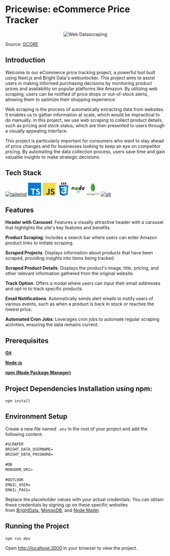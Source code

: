 # Pricewise: eCommerce Price Tracker

<p align="center">
  <img src="https://github.com/user-attachments/assets/a9aa17d4-bc1b-4c95-8a33-54df7b35d023" alt="Web Datascraping">
</p>
<p align="left">
  Source: <a href="https://gcore.com/learning/what-is-web-scraping/">GCORE</a>
</p>

## Introduction

Welcome to our eCommerce price tracking project, a powerful tool built using Next.js and Bright Data's webunlocker. This project aims to assist users in making informed purchasing decisions by monitoring product prices and availability on popular platforms like Amazon. By utilizing web scraping, users can be notified of price drops or out-of-stock alerts, allowing them to optimize their shopping experience.

Web scraping is the process of automatically extracting data from websites. It enables us to gather information at scale, which would be impractical to do manually. In this project, we use web scraping to collect product details, such as pricing and stock status, which are then presented to users through a visually appealing interface.

This project is particularly important for consumers who want to stay ahead of price changes and for businesses looking to keep an eye on competitor pricing. By automating the data collection process, users save time and gain valuable insights to make strategic decisions.

## Tech Stack

<p><a target="_blank" href="https://www.vectorlogo.zone/logos/tailwindcss/tailwindcss-icon.svg" style="display: inline-block;"><img src="https://www.vectorlogo.zone/logos/tailwindcss/tailwindcss-icon.svg" alt="tailwind" width="42" height="42" /></a> <a target="_blank" href="https://raw.githubusercontent.com/devicons/devicon/master/icons/typescript/typescript-original.svg" style="display: inline-block;"><img src="https://raw.githubusercontent.com/devicons/devicon/master/icons/typescript/typescript-original.svg" alt="typescript" width="42" height="42" /></a> <a target="_blank" href="https://raw.githubusercontent.com/devicons/devicon/master/icons/javascript/javascript-original.svg" style="display: inline-block;"><img src="https://raw.githubusercontent.com/devicons/devicon/master/icons/javascript/javascript-original.svg" alt="javascript" width="42" height="42" /></a> <a target="_blank" href="https://raw.githubusercontent.com/devicons/devicon/master/icons/css3/css3-original-wordmark.svg" style="display: inline-block;"><img src="https://raw.githubusercontent.com/devicons/devicon/master/icons/css3/css3-original-wordmark.svg" alt="css3" width="42" height="42" /></a> <a target="_blank" href="https://raw.githubusercontent.com/devicons/devicon/master/icons/nodejs/nodejs-original-wordmark.svg" style="display: inline-block;"><img src="https://raw.githubusercontent.com/devicons/devicon/master/icons/nodejs/nodejs-original-wordmark.svg" alt="nodejs" width="42" height="42" /></a> <a target="_blank" href="https://raw.githubusercontent.com/devicons/devicon/master/icons/mongodb/mongodb-original-wordmark.svg" style="display: inline-block;"><img src="https://raw.githubusercontent.com/devicons/devicon/master/icons/mongodb/mongodb-original-wordmark.svg" alt="mongodb" width="42" height="42" /></a> <a target="_blank" href="https://www.vectorlogo.zone/logos/git-scm/git-scm-icon.svg" style="display: inline-block;"><img src="https://www.vectorlogo.zone/logos/git-scm/git-scm-icon.svg" alt="git" width="42" height="42" /></a></p>

## Features

 **Header with Carousel**: Features a visually attractive header with a carousel that highlights the site's key features and benefits.
 
 **Product Scraping**: Includes a search bar where users can enter Amazon product links to initiate scraping.
 
 **Scraped Projects**: Displays information about products that have been scraped, providing insights into items being tracked.
 
 **Scraped Product Details**: Displays the product's image, title, pricing, and other relevant information gathered from the original website.
 
 **Track Option**: Offers a modal where users can input their email addresses and opt-in to track specific products.
 
 **Email Notifications**: Automatically sends alert emails to notify users of various events, such as when a product is back in stock or reaches the lowest price.
 
 **Automated Cron Jobs**: Leverages cron jobs to automate regular scraping activities, ensuring the data remains current.

## Prerequisites

**[Git](https://git-scm.com/)**

**[Node.js](https://nodejs.org/en)**

**[npm (Node Package Manager)](https://www.npmjs.com/)**

## Project Dependencies Installation using npm:

```
npm install
```
## Environment Setup

Create a new file named `.env` in the root of your project and add the following content:

```
#SCRAPER
BRIGHT_DATA_USERNAME=
BRIGHT_DATA_PASSWORD=

#DB
MONGODB_URI=

#OUTLOOK
EMAIL_USER=
EMAIL_PASS=
```

Replace the placeholder values with your actual credentials. You can obtain these credentials by signing up on these specific websites from [BrightData](https://brightdata.com/), [MongoDB](https://www.mongodb.com/), and [Node Mailer](https://nodemailer.com/).

## Running the Project

```shell
npm run dev
```

Open [http://localhost:3000](http://localhost:3000/) in your browser to view the project.
